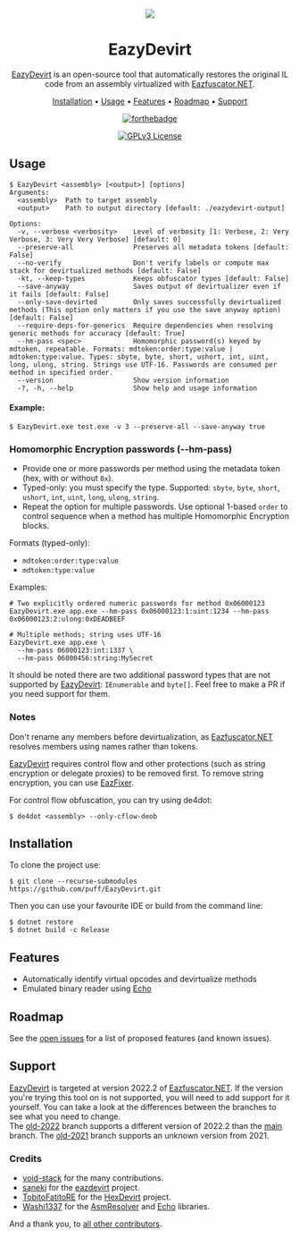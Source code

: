 <div align="center">

<img src="assets/Logo.png">

# EazyDevirt

[EazyDevirt] is an open-source tool that automatically restores the original IL code from an assembly virtualized with [Eazfuscator.NET].

[Installation](#installation) •
[Usage](#usage) •
[Features](#features) •
[Roadmap](#roadmap) •
[Support](#support)

[![forthebadge](https://raw.githubusercontent.com/BraveUX/for-the-badge/672423ab03eb060aa1ac72494900569fb9842b16/src/images/badges/powered-by-black-magic.svg)](https://github.com/BraveUX/for-the-badge)

[![GPLv3 License](https://img.shields.io/badge/License-GPL%20v3-orangered.svg)](https://opensource.org/licenses/)

</div>

## Usage

```console
$ EazyDevirt <assembly> [<output>] [options]
Arguments:
  <assembly>  Path to target assembly
  <output>    Path to output directory [default: ./eazydevirt-output]

Options:
  -v, --verbose <verbosity>    Level of verbosity [1: Verbose, 2: Very Verbose, 3: Very Very Verbose] [default: 0]
  --preserve-all               Preserves all metadata tokens [default: False]
  --no-verify                  Don't verify labels or compute max stack for devirtualized methods [default: False]
  -kt, --keep-types            Keeps obfuscator types [default: False]
  --save-anyway                Saves output of devirtualizer even if it fails [default: False]
  --only-save-devirted         Only saves successfully devirtualized methods (This option only matters if you use the save anyway option) [default: False]
  --require-deps-for-generics  Require dependencies when resolving generic methods for accuracy [default: True]
  --hm-pass <spec>             Homomorphic password(s) keyed by mdtoken, repeatable. Formats: mdtoken:order:type:value | mdtoken:type:value. Types: sbyte, byte, short, ushort, int, uint, long, ulong, string. Strings use UTF-16. Passwords are consumed per method in specified order.
  --version                    Show version information
  -?, -h, --help               Show help and usage information
```

#### Example:
```console
$ EazyDevirt.exe test.exe -v 3 --preserve-all --save-anyway true
```

### Homomorphic Encryption passwords (--hm-pass)
- Provide one or more passwords per method using the metadata token (hex, with or without `0x`).
- Typed-only: you must specify the type. Supported: `sbyte`, `byte`, `short`, `ushort`, `int`, `uint`, `long`, `ulong`, `string`.
- Repeat the option for multiple passwords. Use optional 1-based `order` to control sequence when a method has multiple Homomorphic Encryption blocks.

Formats (typed-only):
- `mdtoken:order:type:value`
- `mdtoken:type:value`

Examples:
```console
# Two explicitly ordered numeric passwords for method 0x06000123
EazyDevirt.exe app.exe --hm-pass 0x06000123:1:uint:1234 --hm-pass 0x06000123:2:ulong:0xDEADBEEF

# Multiple methods; string uses UTF-16
EazyDevirt.exe app.exe \
  --hm-pass 06000123:int:1337 \
  --hm-pass 06000456:string:MySecret
```

It should be noted there are two additional password types that are not supported by [EazyDevirt]: `IEnumerable` and `byte[]`.
Feel free to make a PR if you need support for them.

### Notes
Don't rename any members before devirtualization, as [Eazfuscator.NET] resolves members using names rather than tokens.

[EazyDevirt] requires control flow and other protections (such as string encryption or delegate proxies) to be removed first.
To remove string encryption, you can use [EazFixer].

For control flow obfuscation, you can try using de4dot:
```console
$ de4dot <assembly> --only-cflow-deob
```

## Installation
To clone the project use:

```console
$ git clone --recurse-submodules https://github.com/puff/EazyDevirt.git
```

Then you can use your favourite IDE or build from the command line:

```console
$ dotnet restore
$ dotnet build -c Release
```

## Features
 - Automatically identify virtual opcodes and devirtualize methods
 - Emulated binary reader using [Echo]

## Roadmap
See the [open issues](https://github.com/puff/EazyDevirt/issues) for a list of proposed features (and known issues).

## Support
[EazyDevirt] is targeted at version 2022.2 of [Eazfuscator.NET]. 
If the version you're trying this tool on is not supported, you will need to add support for it yourself. You can take a look at the differences between the branches to see what you need to change. \
The [old-2022](https://github.com/puff/EazyDevirt/tree/old-2022.2) branch supports a different version of 2022.2 than the [main](https://github.com/puff/EazyDevirt/tree/main) branch. The [old-2021](https://github.com/puff/EazyDevirt/tree/old-2021) branch supports an unknown version from 2021.

### Credits
- [void-stack] for the many contributions.
- [saneki] for the [eazdevirt] project.
- [TobitoFatitoRE] for the [HexDevirt] project.
- [Washi1337] for the [AsmResolver] and [Echo] libraries.

And a thank you, to [all other contributors](https://github.com/puff/EazyDevirt/graphs/contributors). 

[EazyDevirt]:https://github.com/puff/EazyDevirt
[eazdevirt]:https://github.com/saneki/eazdevirt
[HexDevirt]:https://github.com/TobitoFatitoRE/HexDevirt
[TobitoFatitoRE]:https://github.com/TobitoFatitoRE
[void-stack]:https://github.com/void-stack
[saneki]:https://github.com/saneki
[Washi1337]:https://github.com/Washi1337
[AsmResolver]:https://github.com/Washi1337/AsmResolver
[Echo]:https://github.com/Washi1337/Echo
[Eazfuscator.NET]:https://www.gapotchenko.com/eazfuscator.net
[EazFixer]:https://github.com/holly-hacker/EazFixer